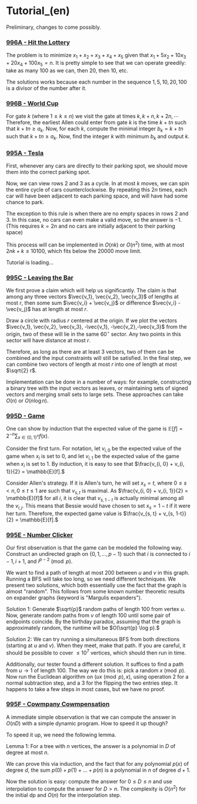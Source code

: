 # Tutorial_(en)

Preliminary, changes to come possibly.

 
### [996A - Hit the Lottery](https://codeforces.com/contest/996/problem/A "Codeforces Round 492 (Div. 2) [Thanks, uDebug!]")

The problem is to minimize $x_1 + x_2 + x_3 + x_4 + x_5$ given that $x_1 + 5x_2 + 10x_3 + 20x_4 + 100x_5 = n.$ It is pretty simple to see that we can operate greedily: take as many $100$ as we can, then $20$, then $10$, etc.

The solutions works because each number in the sequence $1, 5, 10, 20, 100$ is a divisor of the number after it.

 
### [996B - World Cup](https://codeforces.com/contest/996/problem/B "Codeforces Round 492 (Div. 2) [Thanks, uDebug!]")

For gate $k$ (where $1 \le k \le n$) we visit the gate at times $k, k+n, k+2n, \cdots$ Therefore, the earliest Allen could enter from gate $k$ is the time $k + tn$ such that $k + tn \ge a_k.$ Now, for each $k$, compute the minimal integer $b_k = k+tn$ such that $k+tn \ge a_k$. Now, find the integer $k$ with minimum $b_k$ and output $k$.

 
### [995A - Tesla](../problems/A._Tesla.md "Codeforces Round 492 (Div. 1) [Thanks, uDebug!]")

First, whenever any cars are directly to their parking spot, we should move them into the correct parking spot.

Now, we can view rows $2$ and $3$ as a cycle. In at most $k$ moves, we can spin the entire cycle of cars counterclockwise. By repeating this $2n$ times, each car will have been adjacent to each parking space, and will have had some chance to park.

The exception to this rule is when there are no empty spaces in rows $2$ and $3$. In this case, no cars can even make a valid move, so the answer is $-1$. (This requires $k = 2n$ and no cars are initially adjacent to their parking space)

This process will can be implemented in $O(nk)$ or $O(n^2)$ time, with at most $2nk + k \le 10100$, which fits below the $20000$ move limit. 

 Tutorial is loading... 
### [995C - Leaving the Bar](../problems/C._Leaving_the_Bar.md "Codeforces Round 492 (Div. 1) [Thanks, uDebug!]")

We first prove a claim which will help us significantly. The claim is that among any three vectors $\vec{v_1}, \vec{v_2}, \vec{v_3}$ of lengths at most $r$, then some sum $\vec{v_i} + \vec{v_j}$ or difference $\vec{v_i} - \vec{v_j}$ has at length at most $r$.

Draw a circle with radius $r$ centered at the origin. If we plot the vectors $\vec{v_1}, \vec{v_2}, \vec{v_3}, -\vec{v_1}, -\vec{v_2},-\vec{v_3}$ from the origin, two of these will lie in the same $60^{\circ}$ sector. Any two points in this sector will have distance at most $r$.

Therefore, as long as there are at least $3$ vectors, two of them can be combined and the input constraints will still be satisfied. In the final step, we can combine two vectors of length at most $r$ into one of length at most $\sqrt{2} r$.

Implementation can be done in a number of ways: for example, constructing a binary tree with the input vectors as leaves, or maintaining sets of signed vectors and merging small sets to large sets. These approaches can take $O(n)$ or $O(n \log n)$.

 
### [995D - Game](../problems/D._Game.md "Codeforces Round 492 (Div. 1) [Thanks, uDebug!]")

One can show by induction that the expected value of the game is $\mathbb{E}[f] = 2^{-n} \sum_{x \in \{0, 1\}^n} f(x)$.

Consider the first turn. For notation, let $v_{i, 0}$ be the expected value of the game when $x_i$ is set to $0$, and let $v_{i, 1}$ be the expected value of the game when $x_i$ is set to $1$. By induction, it is easy to see that $\frac{v_{i, 0} + v_{i, 1}}{2} = \mathbb{E}[f].$

Consider Allen's strategy. If it is Allen's turn, he will set $x_s = t$, where $0 \le s < n, 0 \le t \le 1$ are such that $v_{s, t}$ is maximal. As $\frac{v_{i, 0} + v_{i, 1}}{2} = \mathbb{E}[f]$ for all $i$, it is clear that $v_{s, 1-t}$ is actually minimal among all the $v_{i, j}$. This means that Bessie would have chosen to set $x_s = 1-t$ if it were her turn. Therefore, the expected game value is $\frac{v_{s, t} + v_{s, 1-t}}{2} = \mathbb{E}[f].$

 
### [995E - Number Clicker](../problems/E._Number_Clicker.md "Codeforces Round 492 (Div. 1) [Thanks, uDebug!]")

Our first observation is that the game can be modeled the following way. Construct an undirected graph on $\{0, 1, \dots, p-1\}$ such that $i$ is connected to $i-1, i+1,$ and $i^{p-2} \pmod{p}.$

We want to find a path of length at most 200 between $u$ and $v$ in this graph. Running a BFS will take too long, so we need different techniques. We present two solutions, which both essentially use the fact that the graph is almost "random". This follows from some known number theoretic results on expander graphs (keyword is "Margulis expanders").

Solution 1: Generate $\sqrt{p}$ random paths of length $100$ from vertex $u$. Now, generate random paths from $v$ of length $100$ until some pair of endpoints coincide. By the birthday paradox, assuming that the graph is approximately random, the runtime will be $O(\sqrt{p} \log p).$

Solution 2: We can try running a simultaneous BFS from both directions (starting at $u$ and $v$). When they meet, make that path. If you are careful, it should be possible to cover $\le 10^7$ vertices, which should then run in time.

Additionally, our tester found a different solution. It suffices to find a path from $u \to 1$ of length $100.$ The way we do this is: pick a random $x \pmod{p}.$ Now run the Euclidean algorithm on $(ux \pmod{p}, x)$, using operation $2$ for a normal subtraction step, and a $3$ for the flipping the two entries step. It happens to take a few steps in most cases, but we have no proof.

 
### [995F - Cowmpany Cowmpensation](../problems/F._Cowmpany_Cowmpensation.md "Codeforces Round 492 (Div. 1) [Thanks, uDebug!]")

A immediate simple observation is that we can compute the answer in $O(nD)$ with a simple dynamic program. How to speed it up though?

To speed it up, we need the following lemma.

Lemma 1: For a tree with $n$ vertices, the answer is a polynomial in $D$ of degree at most $n$.

We can prove this via induction, and the fact that for any polynomial $p(x)$ of degree $d$, the sum $p(0) + p(1) + \dots + p(n)$ is a polynomial in $n$ of degree $d+1.$

Now the solution is easy: compute the answer for $0 \le D \le n$ and use interpolation to compute the answer for $D > n.$ The complexity is $O(n^2)$ for the initial dp and $O(n)$ for the interpolation step.

